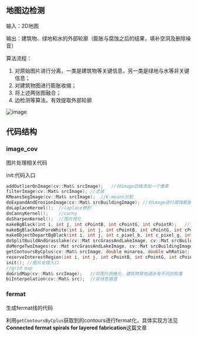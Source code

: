 ## 地图边检测

输入：2D地图

输出：建筑物、绿地和水的外部轮廓（膨胀与腐蚀之后的结果，填补空洞及删除噪音）

算法流程：

1. 对原始图片进行分离，一类是建筑物等关键信息，另一类是绿地与水等非关键信息；
2. 对建筑物图进行膨胀收缩；
3. 将上述两张图融合；
4. 边检测等算法，有效提取外部轮廓

![image](http://wx2.sinaimg.cn/large/6e529308gy1fvp8mgykprj214e0h3424.jpg)

## 代码结构

### image_cov

图片处理相关代码

init:代码入口

```c++
addOutlierOnImage(cv::Mat& srcImage);	//对image边缘添加一个像素
filterImage(cv::Mat& srcImage);	//滤波
KMeansSegImage(cv::Mat& srcImage);	//K-means分割
doExpandAndErosionImage(cv::Mat& srcBuildingImage);	//对image进行腐蚀膨胀操作
doLaplaceKernel();	//laplace卷积
doCannyKernel();	//canny
doSharpenKernel();	//图片锐化
makeBgBlack(int i, int j, int cPointB, int cPointG, int cPointR);	//使图片背景变为黑色
makeBgBlackAndForeWhite(int i, int j, int cPointB, int cPointG, int cPointR);	//目标物为白色背景为黑色
makeObjectDepartBgBlack(int i, int j, int c_pixel_b, int c_pixel_g, int c_pixel_r);	//背景为黑，目标物赋予不同的颜色
doSplitBuildAndGrasslake(cv::Mat srcGrassAndLakeImage, cv::Mat srcBuildingImage, int i, int j, int cPointB,int cPointG, int cPointR);	//建筑物和草地湖水分离
doMergeTwoImages(cv::Mat srcGrassAndLakeImage, cv::Mat srcBuildingImage, float weigthOne = 1.0, float weightTwo = 1.0);	//融合两张照片
getContoursByCplus(cv::Mat& srcImage, double minarea, double whRatio);	//利用findcontours方法进行边界提取
reserveInterestRegion(int i, int j, int cPointB, int cPointG, int cPointR);	
init();	//图片处理入口
//grid map
doGridMap(cv::Mat& srcImage);	//将图片网格化，建筑物草地湖水有不同的权重
biInterpolation(cv::Mat& src);	//双线性插值
```

### fermat

生成fermat线的代码

利用`getContoursByCplus`获取到的contours进行fermat化，具体实现方法见**Connected fermat spirals for layered fabrication**这篇文章